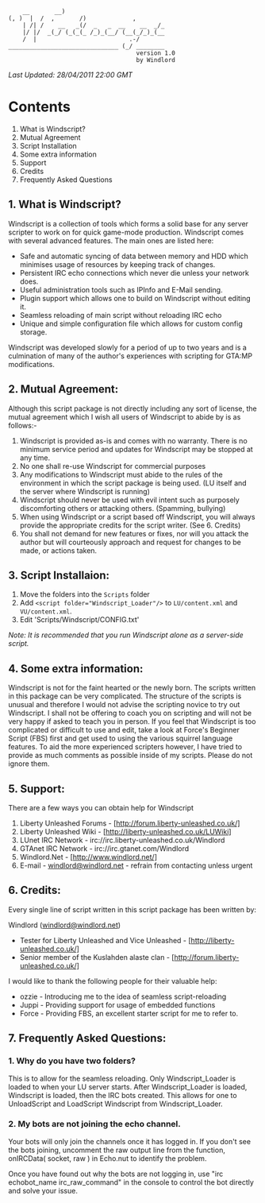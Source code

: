 
		__       __)
	(, )  |  /  ,       /)             ,
		| /| /    __   _(/  _   _  __    __  _/_
		|/ |/  _(_/ (_(_(_ /_)_(__/ (__(_/_)_(__
		/  |                          .-/
	_______________________________ (_/ ________
										version 1.0
										by Windlord

*Last Updated: 28/04/2011 22:00 GMT*

# Contents
1. What is Windscript?
2. Mutual Agreement
3. Script Installation
4. Some extra information
5. Support
6. Credits
7. Frequently Asked Questions


## 1. What is Windscript?

Windscript is a collection of tools which forms a solid base for any server
scripter to work on for quick game-mode production. Windscript comes with
several advanced features. The main ones are listed here:

* Safe and automatic syncing of data between memory and HDD which minimises usage of resources by keeping track of changes.
* Persistent IRC echo connections which never die unless your network does.
* Useful administration tools such as IPInfo and E-Mail sending.
* Plugin support which allows one to build on Windscript without editing it.
* Seamless reloading of main script without reloading IRC echo
* Unique and simple configuration file which allows for custom config storage.

Windscript was developed slowly for a period of up to two years and is a culmination
of many of the author's experiences with scripting for GTA:MP modifications.


## 2. Mutual Agreement:

Although this script package is not directly including any sort of license,
the mutual agreement which I wish all users of Windscript to abide by is as
follows:-
1. Windscript is provided as-is and comes with no warranty. There is no minimum	service period and updates for Windscript may be stopped at any time.
2. No one shall re-use Windscript for commercial purposes
3. Any modifications to Windscript must abide to the rules of the environment in which the script package is being used. (LU itself and the server where Windscript is running)
4. Windscript should never be used with evil intent such as purposely discomforting others or attacking others. (Spamming, bullying)
5. When using Windscript or a script based off Windscript, you will always provide the appropriate credits for the script writer. (See 6. Credits)
6. You shall not demand for new features or fixes, nor will you attack the author but will courteously approach and request for changes to be made, or actions taken.


## 3. Script Installaion:

1. Move the folders into the `Scripts` folder
2. Add `<script folder="Windscript_Loader"/>` to `LU/content.xml` and `VU/content.xml`.
3. Edit 'Scripts/Windscript/CONFIG.txt'

*Note: It is recommended that you run Windscript alone as a server-side script.*



## 4. Some extra information:

Windscript is not for the faint hearted or the newly born. The scripts
written in this package can be very complicated. The structure of the scripts
is unusual and therefore I would not advise the scripting novice to try out
Windscript. I shall not be offering to coach you on scripting and will not be
very happy if asked to teach you in person. If you feel that Windscript is too
complicated or difficult to use and edit, take a look at Force's Beginner Script
(FBS) first and get used to using the various squirrel language features. To
aid the more experienced scripters however, I have tried to provide as much
comments as possible inside of my scripts. Please do not ignore them.



## 5. Support:

There are a few ways you can obtain help for Windscript
1.  Liberty Unleashed Forums - [http://forum.liberty-unleashed.co.uk/]
2.  Liberty Unleashed Wiki - [http://liberty-unleashed.co.uk/LUWiki]
2.  LUnet IRC Network - irc://irc.liberty-unleashed.co.uk/Windlord
3.  GTAnet IRC Network - irc://irc.gtanet.com/Windlord
4.  Windlord.Net - [http://www.windlord.net/]
5.  E-mail - [windlord@windlord.net] - refrain from contacting unless urgent


## 6. Credits:

Every single line of script written in this script package has been written by:

Windlord ([windlord@windlord.net])
- Tester for Liberty Unleashed and Vice Unleashed   - [http://liberty-unleashed.co.uk/]
- Senior member of the Kuslahden alaste clan        - [http://forum.liberty-unleashed.co.uk/]

I would like to thank the following people for their valuable help:
* ozzie - Introducing me to the idea of seamless script-reloading
* Juppi - Providing support for usage of embedded functions
* Force - Providing FBS, an excellent starter script for me to refer to.


## 7. Frequently Asked Questions:

### 1. Why do you have two folders?
This is to allow for the seamless reloading. Only Windscript_Loader is loaded to
when your LU server starts. After Windscript_Loader is loaded, Windscript is
loaded, then the IRC bots created. This allows for one to UnloadScript and LoadScript
Windscript from Windscript_Loader.

### 2. My bots are not joining the echo channel.
Your bots will only join the channels once it has logged in.
If you don't see the bots joining, uncomment the raw output line
from the function, onIRCData( socket, raw ) in Echo.nut to identify the problem.

Once you have found out why the bots are not logging in, use
"irc echobot_name irc_raw_command" in the console to control the
bot directly and solve your issue.


[http://liberty-unleashed.co.uk/]:			http://liberty-unleashed.co.uk/				"Liberty Unleashed"
[http://forum.liberty-unleashed.co.uk/]:	http://forum.liberty-unleashed.co.uk/		"Liberty Unleashed Forum"
[http://liberty-unleashed.co.uk/LUWiki]:	http://liberty-unleashed.co.uk/LUWiki		"Liberty Unleashed Wiki"
[http://www.windlord.net/]:					http://www.windlord.net/					"Windlord.Net"
[windlord@windlord.net]:					mailto:windlord@windlord.net				"Contact Windlord"
[http://www.ka-clan.net/]:					http://www.ka-clan.net/						"Kuslahden alaste Clan Forum"